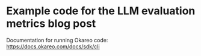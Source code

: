 # Example code for the LLM evaluation metrics blog post

Documentation for running Okareo code: https://docs.okareo.com/docs/sdk/cli